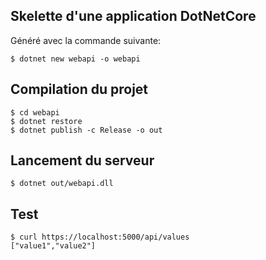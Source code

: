 ## Skelette d'une application DotNetCore

Généré avec la commande suivante:

```
$ dotnet new webapi -o webapi
```

## Compilation du projet

```
$ cd webapi
$ dotnet restore
$ dotnet publish -c Release -o out
```

## Lancement du serveur

```
$ dotnet out/webapi.dll
```

## Test

```
$ curl https://localhost:5000/api/values
["value1","value2"]
```
